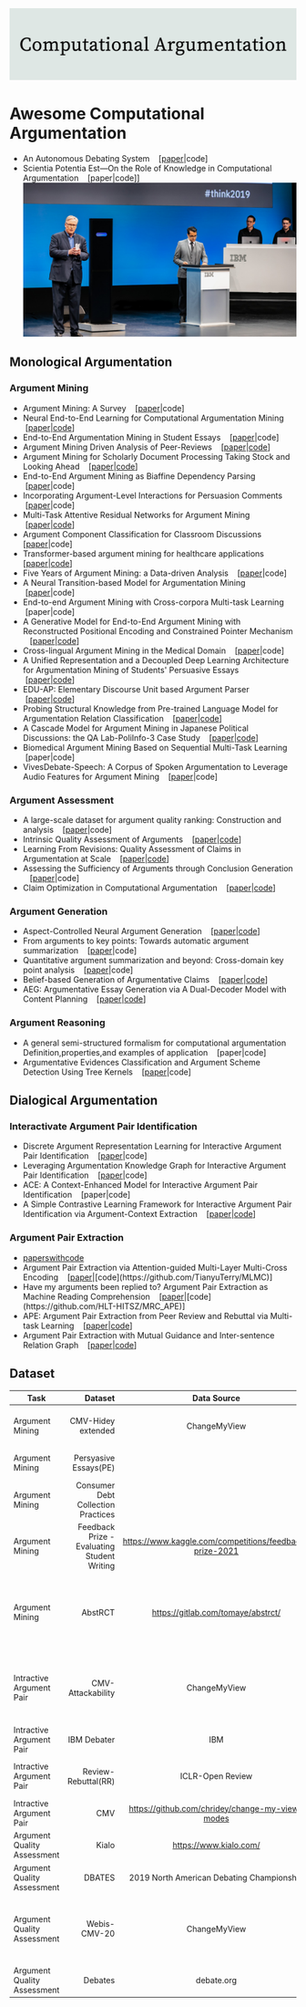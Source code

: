 ![Computational Argumentation](https://github.com/shilida/Computational-Argumentation/blob/master/logo.jpg "Computational Argumentation")
# Awesome Computational Argumentation
- An Autonomous Debating System &nbsp; &nbsp;[[paper](https://www.nature.com/articles/s41586-021-03215-w)|code]
- Scientia Potentia Est—On the Role of Knowledge in Computational Argumentation  &nbsp; &nbsp;[paper|code]]
![Project-debater](https://github.com/shilida/Computational-Argumentation/blob/master/background-bottom-feature.jpg "Project-debater")
## Monological Argumentation
### Argument Mining
- Argument Mining: A Survey &nbsp; &nbsp;[[paper](http://www.johnlawrence.net/res/pubs/lawrence2019argmin.pdf)|code]
- Neural End-to-End Learning for Computational Argumentation Mining &nbsp; &nbsp;[[paper](https://arxiv.org/pdf/1704.06104.pdf)|[code](https://github.com/UKPLab/acl2017-neural_end2end_AM)]
- End-to-End Argumentation Mining in Student Essays &nbsp; &nbsp;[[paper](https://aclanthology.org/N16-1164.pdf)|code]
- Argument Mining Driven Analysis of Peer-Reviews &nbsp; &nbsp;[[paper](https://arxiv.org/pdf/2012.07743)|[code](https://github.com/fromm-m/aaai2021-am-peer-reviews)]
- Argument Mining for Scholarly Document Processing Taking Stock and Looking Ahead &nbsp; &nbsp;[[paper](https://aclanthology.org/2021.sdp-1.7.pdf)|[code](https://github.com/fromm-m/aaai2021-am-peer-reviews)]
- End-to-End Argument Mining as Biaffine Dependency Parsing &nbsp; &nbsp;[[paper](https://aclanthology.org/2021.eacl-main.55.pdf)|code]
- Incorporating Argument-Level Interactions for Persuasion Comments &nbsp; &nbsp;[[paper](https://aclanthology.org/C18-1314.pdf)|code]
- Multi-Task Attentive Residual Networks for Argument Mining &nbsp; &nbsp;[[paper](https://arxiv.org/pdf/2102.12227.pdf)|[code](https://github.com/AGalassi/StructurePrediction18)]
- Argument Component Classification for Classroom Discussions &nbsp; &nbsp; [[paper](https://arxiv.org/pdf/1909.03022)|code]
- Transformer-based argument mining for healthcare applications &nbsp; &nbsp; [[paper](https://ebooks.iospress.nl/pdf/doi/10.3233/FAIA200334)|[code](https://gitlab.com/tomaye/)]
- Five Years of Argument Mining: a Data-driven Analysis &nbsp; &nbsp;[[paper](https://www.ijcai.org/proceedings/2018/0766.pdf)|code]
- A Neural Transition-based Model for Argumentation Mining  &nbsp; &nbsp;[[paper](https://aclanthology.org/2021.acl-long.497.pdf)|code]
- End-to-end Argument Mining with Cross-corpora Multi-task Learning &nbsp; &nbsp;[paper|code]
- A Generative Model for End-to-End Argument Mining with Reconstructed Positional Encoding and Constrained Pointer Mechanism &nbsp; &nbsp;[[paper](https://aclanthology.org/2022.emnlp-main.713.pdf)|[code](https://github.com/HITSZ-HLT/GMAM)]
- Cross-lingual Argument Mining in the Medical Domain &nbsp; &nbsp;[[paper](https://arxiv.org/pdf/2301.10527.pdf)|code]
- A Unified Representation and a Decoupled Deep Learning Architecture for Argumentation Mining of Students' Persuasive Essays &nbsp; &nbsp;[[paper](https://aclanthology.org/2022.argmining-1.6.pdf)|[code](https://github.com/tawsifsazid/Unified-Representation-for-Argumentation-Mining)]
- EDU-AP: Elementary Discourse Unit based Argument Parser &nbsp; &nbsp;[[paper](https://aclanthology.org/2022.sigdial-1.19.pdf)|[code](https://github.com/sougata-ub/edu-ap)]
- Probing Structural Knowledge from Pre-trained Language Model for Argumentation Relation Classification &nbsp; &nbsp;[[paper](https://aclanthology.org/2022.findings-emnlp.264.pdf)|[code](https://github.com/HITSZ-HLT/DPGNN)]
- A Cascade Model for Argument Mining in Japanese Political Discussions: the QA Lab-PoliInfo-3 Case Study  &nbsp; &nbsp;[[paper](https://arxiv.org/pdf/2207.01672.pdf)|[code](https://github.com/raruidol/Budget-AM)]
- Biomedical Argument Mining Based on Sequential Multi-Task Learning  &nbsp; &nbsp;[paper|code]
- VivesDebate-Speech: A Corpus of Spoken Argumentation to Leverage Audio Features for Argument Mining &nbsp; &nbsp;[[paper](https://arxiv.org/pdf/2302.12584.pdf)|code]
### Argument Assessment
- A large-scale dataset for argument quality ranking: Construction and analysis &nbsp; &nbsp;[[paper](https://ojs.aaai.org/index.php/AAAI/article/view/6285/6141)|code]
- Intrinsic Quality Assessment of Arguments &nbsp; &nbsp;[[paper](https://arxiv.org/pdf/2010.12473.pdf)|[code](http://arguana.com/software)]
- Learning From Revisions: Quality Assessment of Claims in Argumentation at Scale  &nbsp; &nbsp;[[paper](https://arxiv.org/pdf/2101.10250.pdf)|[code](https://github.com/GabriellaSky/claimrev)]
- Assessing the Sufficiency of Arguments through Conclusion Generation  &nbsp; &nbsp;[[paper](https://arxiv.org/pdf/2110.13495.pdf)|code]
- Claim Optimization in Computational Argumentation  &nbsp; &nbsp;[[paper](https://arxiv.org/pdf/2212.08913.pdf)|[code](https://github.com/GabriellaSky/claim_optimization)]
### Argument Generation 
- Aspect-Controlled Neural Argument Generation &nbsp; &nbsp;[[paper](https://arxiv.org/pdf/2005.00084.pdf)|[code](https://github.com/UKPLab/controlled-argument-generation)]
- From arguments to key points: Towards automatic argument summarization &nbsp; &nbsp;[[paper](https://arxiv.org/pdf/2005.01619.pdf)|code]
- Quantitative argument summarization and beyond: Cross-domain key point analysis &nbsp; &nbsp;[[paper](https://arxiv.org/pdf/2010.05369.pdf)|code]
- Belief-based Generation of Argumentative Claims &nbsp; &nbsp;[[paper](https://arxiv.org/pdf/2101.09765.pdf)|[code](http://www.github.com/webis-de/eacl21-belief-based-claim-generation)]
- AEG: Argumentative Essay Generation via A Dual-Decoder Model with Content Planning &nbsp; &nbsp;[[paper](https://aclanthology.org/2022.emnlp-main.343.pdf)|[code](https://github.com/HITSZ-HLT/AEG)]
### Argument Reasoning
- A general semi-structured formalism for computational argumentation Definition,properties,and examples of application &nbsp; &nbsp;[paper|code]
- Argumentative Evidences Classification and Argument Scheme Detection Using Tree Kernels  &nbsp; &nbsp;[[paper](https://aclanthology.org/W19-4511.pdf)|code]
## Dialogical Argumentation
### Interactivate Argument Pair Identification
- Discrete Argument Representation Learning for Interactive Argument Pair Identification &nbsp; &nbsp;[[paper](https://arxiv.org/pdf/1911.01621.pdf)|code]
- Leveraging Argumentation Knowledge Graph for Interactive Argument Pair Identification &nbsp; &nbsp;[[paper](https://aclanthology.org/2021.findings-acl.203.pdf)|code]
- ACE: A Context-Enhanced Model for Interactive Argument Pair Identification  &nbsp; &nbsp;[paper|code]
- A Simple Contrastive Learning Framework for Interactive Argument Pair Identification via Argument-Context Extraction &nbsp; &nbsp;[[paper](https://aclanthology.org/2022.emnlp-main.681.pdf)|[code](https://github.com/shilida/CL_Interactive_Argument_Pair_Identification)]
### Argument Pair Extraction
- [paperswithcode](https://paperswithcode.com/sota/argument-pair-extraction-ape-on-rr)
- Argument Pair Extraction via Attention-guided Multi-Layer Multi-Cross Encoding &nbsp; &nbsp;[[paper]([https://aclanthology.org/2022.acl-short.4.pdf](https://aclanthology.org/2021.acl-long.496.pdf))|[code](https://github.com/TianyuTerry/MLMC)]
- Have my arguments been replied to? Argument Pair Extraction as Machine Reading Comprehension &nbsp; &nbsp;[[paper]([https://arxiv.org/pdf/1704.06104.pdf](https://aclanthology.org/2022.acl-short.4.pdf))|[code](https://github.com/HLT-HITSZ/MRC_APE)]
- APE: Argument Pair Extraction from Peer Review and Rebuttal via Multi-task Learning &nbsp; &nbsp;[[paper](https://aclanthology.org/2020.emnlp-main.569.pdf)|[code](https://github.com/LiyingCheng95/ArgumentPairExtraction)]
- Argument Pair Extraction with Mutual Guidance and Inter-sentence Relation Graph &nbsp; &nbsp;[[paper](https://aclanthology.org/2021.emnlp-main.319.pdf)|[code](https://github.com/HLT-HITSZ/MGF)]
<!-- - AMPERSAND: Argument Mining for PERSuAsive oNline Discussions &nbsp; &nbsp;[[paper](https://arxiv.org/pdf/2004.14677)|[code](https://github.com/tuhinjubcse/AMPERSANDEMNLP2019)] -->
<!-- Argument mining Extracting arguments from online dialogue &nbsp; &nbsp;[[paper](https://arxiv.org/pdf/1704.06104.pdf)|code] -->
## Dataset 
 | Task        |  Dataset    |  Data Source  |  Scale  |
 | --------   | -----:   | :----: |  :----: |
 | Argument Mining        | CMV-Hidey extended    |  ChangeMyView  |  78 threads with 380 turns of dialogues  |
 | Argument Mining        | Persyasive Essays(PE)    |    |  402 essays and 1833 paragraphs  |
 | Argument Mining        | Consumer Debt Collection Practices   |    | 731 paragraphs  |
 | Argument Mining        | Feedback Prize - Evaluating Student Writing   |  https://www.kaggle.com/competitions/feedback-prize-2021  | approximately 10k documents  |
 | Argument Mining        | AbstRCT   |  https://gitlab.com/tomaye/abstrct/  |  4198 argument components and 2601 argument relations on different diseases|
 | Intractive Argument Pair        | CMV-Attackability   |  ChangeMyView  | threads from 2014.1 to 2017.9 27772 threads and 3448917 posts|
 | Intractive Argument Pair        | IBM Debater   |  IBM  | 3684 long debeate texts 460 motions|
 | Intractive Argument Pair        | Review-Rebuttal(RR)   |  ICLR-Open Review  | 4764 RR passagesa 40831 arguments|
 | Intractive Argument Pair        | CMV   |  https://github.com/chridey/change-my-view-modes  | |
 | Argument Quality Assessment       | Kialo   |  https://www.kialo.com/  | 47219 claims of 741 topics|
 | Argument Quality Assessment       | DBATES   |  2019 North American Debating Championship | 716 debaters|
 | Argument Quality Assessment       | Webis-CMV-20   |  ChangeMyView | threads from 2014.1 to 2017.9 27772 threads and 3448917 posts |
 | Argument Quality Assessment       | Debates   |  debate.org | 78376 debates, 23 topics |
